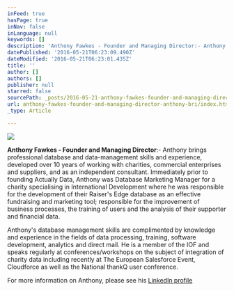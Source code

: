 ```yaml
---
inFeed: true
hasPage: true
inNav: false
inLanguage: null
keywords: []
description: 'Anthony Fawkes - Founder and Managing Director:- Anthony brings professional database and data-management skills and experience, developed over 10 years of working with charities, commercial enterprises and suppliers, and as an independent consultant. Immediately prior to founding Actually Data, Anthony was Database Marketing Manager for a charity specialising in International Development where he was responsible for the development of their Raiser’s Edge database as an effective fundraising and marketing tool; responsible for the improvement of business processes, the training of users and the analysis of their supporter and financial data.'
datePublished: '2016-05-21T06:23:09.490Z'
dateModified: '2016-05-21T06:23:01.435Z'
title: ''
author: []
authors: []
publisher: null
starred: false
sourcePath: _posts/2016-05-21-anthony-fawkes-founder-and-managing-director-anthony-bri.md
url: anthony-fawkes-founder-and-managing-director-anthony-bri/index.html
_type: Article

---
```

![](https://the-grid-user-content.s3-us-west-2.amazonaws.com/9f6d23be-4cda-445e-9252-64231a53fe6d.jpg)

**Anthony Fawkes - Founder and Managing Director**:- Anthony brings professional database and data-management skills and experience, developed over 10 years of working with charities, commercial enterprises and suppliers, and as an independent consultant. Immediately prior to founding Actually Data, Anthony was Database Marketing Manager for a charity specialising in International Development where he was responsible for the development of their Raiser's Edge database as an effective fundraising and marketing tool; responsible for the improvement of business processes, the training of users and the analysis of their supporter and financial data.

Anthony's database management skills are complimented by knowledge and experience in the fields of data processing, training, software development, analytics and direct mail. He is a member of the IOF and speaks regularly at conferences/workshops on the subject of integration of charity data including recently at The European Salesforce Event, Cloudforce as well as the National thankQ user conference.

For more information on Anthony, please see his [LinkedIn profile][0]

[0]: http://uk.linkedin.com/in/actuallydata